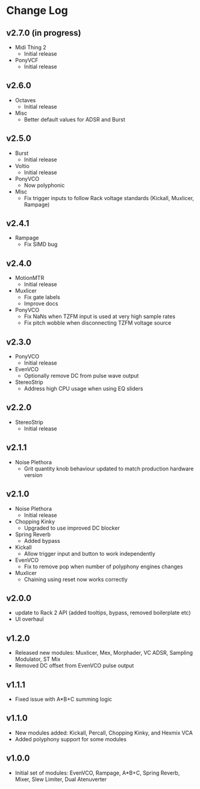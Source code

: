 # Change Log


## v2.7.0 (in progress)
  * Midi Thing 2
    * Initial release
  * PonyVCF
    * Initial release


## v2.6.0
  * Octaves 
    * Initial release
  * Misc
    * Better default values for ADSR and Burst


## v2.5.0
  * Burst
    * Initial release
  * Voltio
    * Initial release
  * PonyVCO
    * Now polyphonic
  * Misc
    * Fix trigger inputs to follow Rack voltage standards (Kickall, Muxlicer, Rampage)

## v2.4.1
  * Rampage
    * Fix SIMD bug

## v2.4.0
  * MotionMTR
    * Initial release
  * Muxlicer
    * Fix gate labels
    * Improve docs
  * PonyVCO
    * Fix NaNs when TZFM input is used at very high sample rates
    * Fix pitch wobble when disconnecting TZFM voltage source

## v2.3.0
  * PonyVCO
    * Initial release
  * EvenVCO
    * Optionally remove DC from pulse wave output
  * StereoStrip
    * Address high CPU usage when using EQ sliders

## v2.2.0

  * StereoStrip
    * Initial release

## v2.1.1
  * Noise Plethora
    * Grit quantity knob behaviour updated to match production hardware version

## v2.1.0
  * Noise Plethora
    * Initial release
  * Chopping Kinky
    * Upgraded to use improved DC blocker
  * Spring Reverb
    * Added bypass
  * Kickall
    * Allow trigger input and button to work independently
  * EvenVCO
    * Fix to remove pop when number of polyphony engines changes
  * Muxlicer
    * Chaining using reset now works correctly

## v2.0.0
  * update to Rack 2 API (added tooltips, bypass, removed boilerplate etc)
  * UI overhaul

## v1.2.0

  * Released new modules: Muxlicer, Mex, Morphader, VC ADSR, Sampling Modulator, ST Mix
  * Removed DC offset from EvenVCO pulse output

## v1.1.1

  * Fixed issue with A*B+C summing logic

## v1.1.0

  * New modules added: Kickall, Percall, Chopping Kinky, and Hexmix VCA
  * Added polyphony support for some modules

## v1.0.0

  * Initial set of modules: EvenVCO, Rampage, A*B+C, Spring Reverb, Mixer, Slew Limiter, Dual Atenuverter